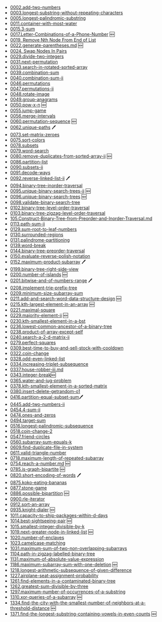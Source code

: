 - [0002.add-two-numbers](../problems/2.add-two-numbers.md)
- [0003.longest-substring-without-repeating-characters](../problems/3.longest-substring-without-repeating-characters.md)
- [0005.longest-palindromic-substring](../problems/5.longest-palindromic-substring.md)
- [0011.container-with-most-water](../problems/11.container-with-most-water.md)
- [0015.3-sum](../problems/15.3sum.md)
- [0017.Letter-Combinations-of-a-Phone-Number](../problems/17.Letter-Combinations-of-a-Phone-Number.md) 🆕
- [0019. Remove Nth Node From End of List](../problems/19.removeNthNodeFromEndofList.md)
- [0022.generate-parentheses.md](../problems/22.generate-parentheses.md) 🆕
- [0024. Swap Nodes In Pairs](../problems/24.swapNodesInPairs.md)
- [0029.divide-two-integers](../problems/29.divide-two-integers.md)
- [0031.next-permutation](../problems/31.next-permutation.md)
- [0033.search-in-rotated-sorted-array](../problems/33.search-in-rotated-sorted-array.md)
- [0039.combination-sum](../problems/39.combination-sum.md)
- [0040.combination-sum-ii](../problems/40.combination-sum-ii.md)
- [0046.permutations](../problems/46.permutations.md)
- [0047.permutations-ii](../problems/47.permutations-ii.md)
- [0048.rotate-image](../problems/48.rotate-image.md)
- [0049.group-anagrams](../problems/49.group-anagrams.md)
- [0050.pow-x-n](../problems/50.pow-x-n.md) 🆕
- [0055.jump-game](../problems/55.jump-game.md)
- [0056.merge-intervals](../problems/56.merge-intervals.md)
- [0060.permutation-sequence](../problems/60.permutation-sequence.md) 🆕
- [0062.unique-paths](../problems/62.unique-paths.md) 🖊
- [0073.set-matrix-zeroes](../problems/73.set-matrix-zeroes.md)
- [0075.sort-colors](../problems/75.sort-colors.md)
- [0078.subsets](../problems/78.subsets.md)
- [0079.word-search](../problems/79.word-search-en.md)
- [0080.remove-duplicates-from-sorted-array-ii](../problems/80.remove-duplicates-from-sorted-array-ii.md) 🆕
- [0086.partition-list](../problems/86.partition-list.md)
- [0090.subsets-ii](../problems/90.subsets-ii.md)
- [0091.decode-ways](../problems/91.decode-ways.md)
- [0092.reverse-linked-list-ii](../problems/92.reverse-linked-list-ii.md) 🖊
- [0094.binary-tree-inorder-traversal](../problems/94.binary-tree-inorder-traversal.md)
- [0095.unique-binary-search-trees-ii](../problems/95.unique-binary-search-trees-ii.md) 🆕
- [0096.unique-binary-search-trees](../problems/96.unique-binary-search-trees.md) 🆕
- [0098.validate-binary-search-tree](../problems/98.validate-binary-search-tree.md)
- [0102.binary-tree-level-order-traversal](../problems/102.binary-tree-level-order-traversal.md)
- [0103.binary-tree-zigzag-level-order-traversal](../problems/103.binary-tree-zigzag-level-order-traversal.md)
- [105.Construct-Binary-Tree-from-Preorder-and-Inorder-Traversal.md](../problems/105.Construct-Binary-Tree-from-Preorder-and-Inorder-Traversal.md)
- [0113.path-sum-ii](../problems/113.path-sum-ii.md)
- [0129.sum-root-to-leaf-numbers](../problems/129.sum-root-to-leaf-numbers.md)
- [0130.surrounded-regions](../problems/130.surrounded-regions.md)
- [0131.palindrome-partitioning](../problems/131.palindrome-partitioning.md)
- [0139.word-break](../problems/139.word-break.md)
- [0144.binary-tree-preorder-traversal](../problems/144.binary-tree-preorder-traversal.md)
- [0150.evaluate-reverse-polish-notation](../problems/150.evaluate-reverse-polish-notation.md)
- [0152.maximum-product-subarray](../problems/152.maximum-product-subarray.md) 🖊
- [0199.binary-tree-right-side-view](../problems/199.binary-tree-right-side-view.md)
- [0200.number-of-islands](../problems/200.number-of-islands.md) 🆕
- [0201.bitwise-and-of-numbers-range](../problems/201.bitwise-and-of-numbers-range.md) 🖊
- [0208.implement-trie-prefix-tree](../problems/208.implement-trie-prefix-tree.md)
- [0209.minimum-size-subarray-sum](../problems/209.minimum-size-subarray-sum.md)
- [0211.add-and-search-word-data-structure-design](../problems/211.add-and-search-word-data-structure-design.md) 🆕
- [0215.kth-largest-element-in-an-array](../problems/215.kth-largest-element-in-an-array.md) 🆕
- [0221.maximal-square](../problems/221.maximal-square.md)
- [0229.majority-element-ii](../problems/229.majority-element-ii.md) 🆕
- [0230.kth-smallest-element-in-a-bst](../problems/230.kth-smallest-element-in-a-bst.md)
- [0236.lowest-common-ancestor-of-a-binary-tree](../problems/236.lowest-common-ancestor-of-a-binary-tree.md)
- [0238.product-of-array-except-self](../problems/238.product-of-array-except-self.md)
- [0240.search-a-2-d-matrix-ii](../problems/240.search-a-2-d-matrix-ii.md)
- [0279.perfect-squares](../problems/279.perfect-squares.md)
- [0309.best-time-to-buy-and-sell-stock-with-cooldown](../problems/309.best-time-to-buy-and-sell-stock-with-cooldown.md)
- [0322.coin-change](../problems/322.coin-change.md)
- [0328.odd-even-linked-list](../problems/328.odd-even-linked-list.md)
- [0334.increasing-triplet-subsequence](../problems/334.increasing-triplet-subsequence.md)
- [0337.house-robber-iii.md](../problems/337.house-robber-iii.md)
- [0343.integer-break](../problems/343.integer-break.md)🆕
- [0365.water-and-jug-problem](../problems/365.water-and-jug-problem.md)
- [0378.kth-smallest-element-in-a-sorted-matrix](../problems/378.kth-smallest-element-in-a-sorted-matrix.md)
- [0380.insert-delete-getrandom-o1](../problems/380.insert-delete-getrandom-o1.md)
- [0416.partition-equal-subset-sum](../problems/416.partition-equal-subset-sum.md)🖊
- [0445.add-two-numbers-ii](../problems/445.add-two-numbers-ii.md)
- [0454.4-sum-ii](../problems/454.4-sum-ii.md)
- [0474.ones-and-zeros](../problems/474.ones-and-zeros-en.md)
- [0494.target-sum](../problems/494.target-sum.md)
- [0516.longest-palindromic-subsequence](../problems/516.longest-palindromic-subsequence.md)
- [0518.coin-change-2](../problems/518.coin-change-2.md)
- [0547.friend-circles](../problems/547.friend-circles-en.md)
- [0560.subarray-sum-equals-k](../problems/560.subarray-sum-equals-k.md)
- [0609.find-duplicate-file-in-system](../problems/609.find-duplicate-file-in-system.md)
- [0611.valid-triangle-number](../problems/611.valid-triangle-number.md)
- [0718.maximum-length-of-repeated-subarray](../problems/718.maximum-length-of-repeated-subarray.md)
- [0754.reach-a-number.md](../problems/754.reach-a-number.md) 🆕
- [0785.is-graph-bipartite](../problems/785.is-graph-bipartite.md) 🆕
- [0820.short-encoding-of-words](../problems/820.short-encoding-of-words.md) 🖊
- [0875.koko-eating-bananas](../problems/875.koko-eating-bananas.md)
- [0877.stone-game](../problems/877.stone-game.md)
- [0886.possible-bipartition](../problems/886.possible-bipartition.md) 🆕
- [0900.rle-iterator](../problems/900.rle-iterator.md)
- [0912.sort-an-array](../problems/912.sort-an-array.md)
- [0935.knight-dialer](../problems/935.knight-dialer.md) 🆕
- [1011.capacity-to-ship-packages-within-d-days](../problems/1011.capacity-to-ship-packages-within-d-days.md)
- [1014.best-sightseeing-pair](../problems/1014.best-sightseeing-pair.md) 🆕
- [1015.smallest-integer-divisible-by-k](../problems/1015.smallest-integer-divisible-by-k.md)
- [1019.next-greater-node-in-linked-list](../problems/1019.next-greater-node-in-linked-list.md) 🆕
- [1020.number-of-enclaves](../problems/1020.number-of-enclaves.md)
- [1023.camelcase-matching](../problems/1023.camelcase-matching.md)
- [1031.maximum-sum-of-two-non-overlapping-subarrays](../problems/1031.maximum-sum-of-two-non-overlapping-subarrays.md)
- [1104.path-in-zigzag-labelled-binary-tree](../problems/1104.path-in-zigzag-labelled-binary-tree.md)
- [1131.maximum-of-absolute-value-expression](../problems/1131.maximum-of-absolute-value-expression.md)
- [1186.maximum-subarray-sum-with-one-deletion](../problems/1186.maximum-subarray-sum-with-one-deletion.md) 🆕
- [1218.longest-arithmetic-subsequence-of-given-difference](../problems/1218.longest-arithmetic-subsequence-of-given-difference.md)
- [1227.airplane-seat-assignment-probability](../problems/1227.airplane-seat-assignment-probability.md)
- [1261.find-elements-in-a-contaminated-binary-tree](../problems/1261.find-elements-in-a-contaminated-binary-tree.md)
- [1262.greatest-sum-divisible-by-three](../problems/1262.greatest-sum-divisible-by-three.md)
- [1297.maximum-number-of-occurrences-of-a-substring](../problems/1297.maximum-number-of-occurrences-of-a-substring.md)
- [1310.xor-queries-of-a-subarray](../problems/1310.xor-queries-of-a-subarray.md) 🆕
- [1334.find-the-city-with-the-smallest-number-of-neighbors-at-a-threshold-distance](../problems/1334.find-the-city-with-the-smallest-number-of-neighbors-at-a-threshold-distance.md) 🆕
- [1371.find-the-longest-substring-containing-vowels-in-even-counts](../problems/1371.find-the-longest-substring-containing-vowels-in-even-counts.md) 🆕
